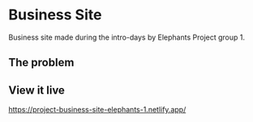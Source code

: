 # Business Site

Business site made during the intro-days by Elephants Project group 1.


## The problem



## View it live
https://project-business-site-elephants-1.netlify.app/
